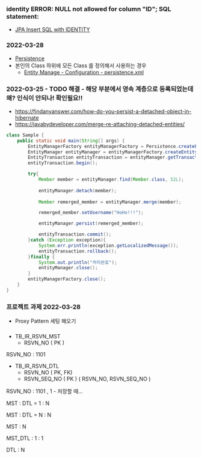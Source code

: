 
### identity ERROR: NULL not allowed for column "ID"; SQL statement:

- [JPA Insert SQL with IDENTITY](https://www.inflearn.com/questions/374987)

### 2022-03-28 

 - [Persistence](https://thorben-janssen.com/jpa-persistence-xml/)
 - 본인의 Class 하위에 모든 Class 를 정의해서 사용하는 경우 
   - [Entity Manage - Configuration - persistence.xml](https://docs.jboss.org/hibernate/stable/entitymanager/reference/en/html/configuration.html)

### 2022-03-25 - TODO 해결 - 해당 부분에서 영속 계층으로 등록되었는데 왜? 인식이 안되나! 확인필요!!
 - https://findanyanswer.com/how-do-you-persist-a-detached-object-in-hibernate
 - https://javabydeveloper.com/merge-re-attaching-detached-entities/

```java
class Sample {
    public static void main(String[] args) {
        EntityManagerFactory entityManagerFactory = Persistence.createEntityManagerFactory("wings-persistence");
        EntityManager entityManager = entityManagerFactory.createEntityManager();
        EntityTransaction entityTransaction = entityManager.getTransaction();
        entityTransaction.begin();

        try{
            Member member = entityManager.find(Member.class, 52L);
            
            entityManager.detach(member);
            
            Member remerged_member = entityManager.merge(member);

            remerged_member.setUsername("HoHo!!!");

            entityManager.persist(remerged_member);

            entityTransaction.commit();
        }catch (Exception exception){
            System.err.println(exception.getLocalizedMessage());
            entityTransaction.rollback();
        }finally {
            System.out.println("처리완료");
            entityManager.close();
        }
        entityManagerFactory.close();
    }
}
```

### 프로젝트 과제 2022-03-28 
 - Proxy Pattern 세팅 해오기 

### 

 - TB_IR_RSVN_MST
   - RSVN_NO  ( PK )
 
  RSVN_NO : 1101
 
 - TB_IR_RSVN_DTL
   - RSVN_NO  ( PK, FK)
   - RSVN_SEQ_NO ( PK )
     ( RSVN_NO, RSVN_SEQ_NO )

  RSVN_NO : 1101 , 1  - 저장할 때...
  

MST : DTL =  1 : N


MST : DTL = N : N

MST : N

MST_DTL : 1 : 1

DTL : N